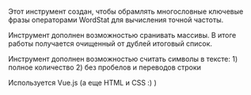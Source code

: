 Этот инструмент создан, чтобы обрамлять многословные ключевые фразы операторами WordStat для вычисления точной частоты.

Инструмент дополнен возможностью сранивать массивы. В итоге работы получается очищенный от дублей итоговый список.

Инструмент дополнен возможностью считать символы в тексте: 1) полное количество 2) без пробелов и переводов строки

Используется Vue.js (а еще HTML и CSS :) )

